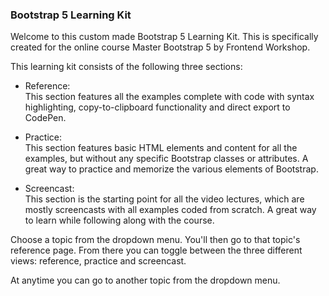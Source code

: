 ### Bootstrap 5 Learning Kit

Welcome to this custom made Bootstrap 5 Learning Kit. This is specifically created for the online course Master Bootstrap 5 by Frontend Workshop.

This learning kit consists of the following three sections:

-   Reference: <br>
    This section features all the examples complete with code with syntax highlighting, copy-to-clipboard functionality and direct export to CodePen.

-   Practice: <br>
    This section features basic HTML elements and content for all the examples, but without any specific Bootstrap classes or attributes. A great way to practice and memorize the various elements of Bootstrap.

-   Screencast: <br>
    This section is the starting point for all the video lectures, which are mostly screencasts with all examples coded from scratch. A great way to learn while following along with the course.

Choose a topic from the dropdown menu. You'll then go to that topic's reference page. From there you can toggle between the three different views: reference, practice and screencast.

At anytime you can go to another topic from the dropdown menu.
